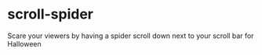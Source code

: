 # scroll-spider
Scare your viewers by having a spider scroll down next to your scroll bar for Halloween
